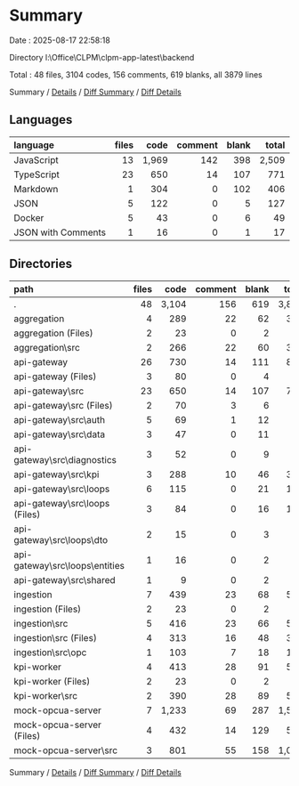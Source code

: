 # Summary

Date : 2025-08-17 22:58:18

Directory l:\\Office\\CLPM\\clpm-app-latest\\backend

Total : 48 files,  3104 codes, 156 comments, 619 blanks, all 3879 lines

Summary / [Details](details.md) / [Diff Summary](diff.md) / [Diff Details](diff-details.md)

## Languages
| language | files | code | comment | blank | total |
| :--- | ---: | ---: | ---: | ---: | ---: |
| JavaScript | 13 | 1,969 | 142 | 398 | 2,509 |
| TypeScript | 23 | 650 | 14 | 107 | 771 |
| Markdown | 1 | 304 | 0 | 102 | 406 |
| JSON | 5 | 122 | 0 | 5 | 127 |
| Docker | 5 | 43 | 0 | 6 | 49 |
| JSON with Comments | 1 | 16 | 0 | 1 | 17 |

## Directories
| path | files | code | comment | blank | total |
| :--- | ---: | ---: | ---: | ---: | ---: |
| . | 48 | 3,104 | 156 | 619 | 3,879 |
| aggregation | 4 | 289 | 22 | 62 | 373 |
| aggregation (Files) | 2 | 23 | 0 | 2 | 25 |
| aggregation\\src | 2 | 266 | 22 | 60 | 348 |
| api-gateway | 26 | 730 | 14 | 111 | 855 |
| api-gateway (Files) | 3 | 80 | 0 | 4 | 84 |
| api-gateway\\src | 23 | 650 | 14 | 107 | 771 |
| api-gateway\\src (Files) | 2 | 70 | 3 | 6 | 79 |
| api-gateway\\src\\auth | 5 | 69 | 1 | 12 | 82 |
| api-gateway\\src\\data | 3 | 47 | 0 | 11 | 58 |
| api-gateway\\src\\diagnostics | 3 | 52 | 0 | 9 | 61 |
| api-gateway\\src\\kpi | 3 | 288 | 10 | 46 | 344 |
| api-gateway\\src\\loops | 6 | 115 | 0 | 21 | 136 |
| api-gateway\\src\\loops (Files) | 3 | 84 | 0 | 16 | 100 |
| api-gateway\\src\\loops\\dto | 2 | 15 | 0 | 3 | 18 |
| api-gateway\\src\\loops\\entities | 1 | 16 | 0 | 2 | 18 |
| api-gateway\\src\\shared | 1 | 9 | 0 | 2 | 11 |
| ingestion | 7 | 439 | 23 | 68 | 530 |
| ingestion (Files) | 2 | 23 | 0 | 2 | 25 |
| ingestion\\src | 5 | 416 | 23 | 66 | 505 |
| ingestion\\src (Files) | 4 | 313 | 16 | 48 | 377 |
| ingestion\\src\\opc | 1 | 103 | 7 | 18 | 128 |
| kpi-worker | 4 | 413 | 28 | 91 | 532 |
| kpi-worker (Files) | 2 | 23 | 0 | 2 | 25 |
| kpi-worker\\src | 2 | 390 | 28 | 89 | 507 |
| mock-opcua-server | 7 | 1,233 | 69 | 287 | 1,589 |
| mock-opcua-server (Files) | 4 | 432 | 14 | 129 | 575 |
| mock-opcua-server\\src | 3 | 801 | 55 | 158 | 1,014 |

Summary / [Details](details.md) / [Diff Summary](diff.md) / [Diff Details](diff-details.md)